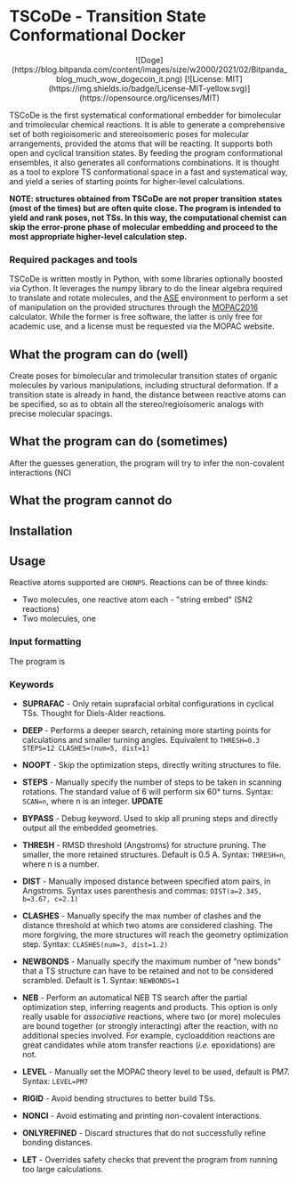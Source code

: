 # TSCoDe - Transition State Conformational Docker

  

<div align="center">
![Doge](https://blog.bitpanda.com/content/images/size/w2000/2021/02/Bitpanda_blog_much_wow_dogecoin_it.png)
 [![License: MIT](https://img.shields.io/badge/License-MIT-yellow.svg)](https://opensource.org/licenses/MIT)
</div>

TSCoDe is the first systematical conformational embedder for bimolecular and trimolecular chemical reactions. It is able to generate a comprehensive set of both regioisomeric and stereoisomeric poses for molecular arrangements, provided the atoms that will be reacting. It supports both open and cyclical transition states. By feeding the program conformational ensembles, it also generates all conformations combinations. It is thought as a tool to explore TS conformational space in a fast and systematical way, and yield a series of starting points for higher-level calculations.

**NOTE: structures obtained from TSCoDe are not proper transition states (most of the times) but are often quite close. The program is intended to yield and rank poses, not TSs. In this way, the computational chemist can skip the error-prone phase of molecular embedding and proceed to the most appropriate higher-level calculation step.**

### Required packages and tools
TSCoDe is written mostly in Python, with some libraries optionally boosted via Cython. It leverages the numpy library to do the linear algebra required to translate and rotate molecules, and the [ASE](https://github.com/rosswhitfield/ase) environment to perform a set of manipulation on the provided structures through the [MOPAC2016](http://openmopac.net/MOPAC2016.html) calculator. While the former is free software, the latter is only free for academic use, and a license must be requested via the MOPAC website.

## What the program can do (well)
Create poses for bimolecular and trimolecular transition states of organic molecules by various manipulations, including structural deformation. If a transition state is already in hand, the distance between reactive atoms can be specified, so as to obtain all the stereo/regioisomeric analogs with precise molecular spacings.

## What the program can do (sometimes)
After the guesses generation, the program will try to infer the non-covalent interactions (NCI

## What the program cannot do

## Installation

## Usage


Reactive atoms supported are `CHONPS`. Reactions can be of three kinds:
- Two molecules, one reactive atom each - "string embed" (SN2 reactions)
- Two molecules, one
### Input formatting
The program is 
 
  
  
  
### Keywords
- **SUPRAFAC** - Only retain suprafacial orbital configurations in cyclical TSs. Thought for Diels-Alder reactions.


- **DEEP** - Performs a deeper search, retaining more starting points for calculations and smaller turning angles. Equivalent to `THRESH=0.3 STEPS=12 CLASHES=(num=5, dist=1)`


- **NOOPT** - Skip the optimization steps, directly writing structures to file.

  

- **STEPS** - Manually specify the number of steps to be taken in scanning rotations. The standard value of 6 will perform six 60° turns. Syntax: `SCAN=n`, where n is an integer. **UPDATE**

  

- **BYPASS** - Debug keyword. Used to skip all pruning steps and directly output all the embedded geometries.

  

- **THRESH** - RMSD threshold (Angstroms) for structure pruning. The smaller, the more retained structures. Default is 0.5 A. Syntax: `THRESH=n`, where n is a number.

  

- **DIST** - Manually imposed distance between specified atom pairs, in Angstroms. Syntax uses parenthesis and commas: `DIST(a=2.345, b=3.67, c=2.1)`

  

- **CLASHES** - Manually specify the max number of clashes and the distance threshold at which two atoms are considered clashing. The more forgiving, the more structures will reach the geometry optimization step. Syntax: `CLASHES(num=3, dist=1.2)`

  

- **NEWBONDS** - Manually specify the maximum number of "new bonds" that a TS structure can have to be retained and not to be considered scrambled. Default is 1. Syntax: `NEWBONDS=1`

  

- **NEB** - Perform an automatical NEB TS search after the partial optimization step, inferring reagents and products. This option is only really usable for *associative* reactions, where two (or more) molecules are bound together (or strongly interacting) after the reaction, with no additional species involved. For example, cycloaddition reactions are great candidates while atom transfer reactions (*i.e.* epoxidations) are not.

  

- **LEVEL** - Manually set the MOPAC theory level to be used, default is PM7. Syntax: `LEVEL=PM7`

  

- **RIGID** - Avoid bending structures to better build TSs.

  

- **NONCI** - Avoid estimating and printing non-covalent interactions.

  

- **ONLYREFINED** - Discard structures that do not successfully refine bonding distances.

  

- **LET** - Overrides safety checks that prevent the program from running too large calculations.
<!--stackedit_data:
eyJoaXN0b3J5IjpbNDg3MTA4ODAzLDYwMDI4NzMwNyw1NDcxMT
I3OTksLTY3MjExODU2MF19
-->
